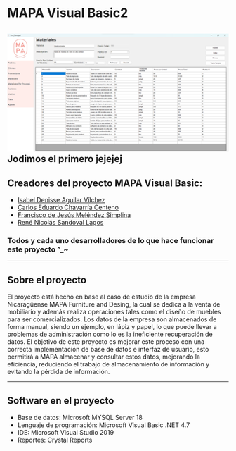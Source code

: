 # MAPA Visual Basic2

![MAPA_Materiales](https://github.com/EdCenten0/Imgs/blob/master/MAPA%20Visual%20Studio/MAPA%20MATERIALES.png)
 Jodimos el primero jejejej
---
## Creadores del proyecto MAPA Visual Basic:
- [Isabel Denisse Aguilar Vílchez](https://github.com/denisseaguilar "Isabel Denisse Aguilar Vilchez")
- [Carlos Eduardo Chavarría Centeno](https://github.com/EdCenten0 "Carlos Eduardo Chavarria Centeno")
- [Francisco de Jesús Meléndez Simplina](https://github.com/FranciscoMelen10 "Francisco de Jesús Meléndez Simplina")
- [René Nicolás Sandoval Lagos](https://github.com/Rene-Sandoval "René Nicolás Sandoval Lagos")

### Todos y cada uno desarrolladores de lo que hace funcionar este proyecto ^_~
----
## Sobre el proyecto

El proyecto está hecho en base al caso de estudio de la empresa Nicaragüense MAPA Furniture and Desing, la cual se dedica a la venta de mobiliario y además realiza operaciones tales como el diseño de muebles para ser comercializados. Los datos de la empresa son almacenados de forma manual, siendo un ejemplo, en lápiz y papel, lo que puede llevar a problemas de administración como lo es la ineficiente recuperación de datos. El objetivo de este proyecto es mejorar este proceso con una correcta implementación de base de datos e interfaz de usuario, esto permitirá a MAPA almacenar y consultar estos datos, mejorando la eficiencia, reduciendo el trabajo de almacenamiento de información y evitando la pérdida de información.

----
## Software en el proyecto
- Base de datos: Microsoft MYSQL Server 18
- Lenguaje de programación: Microsoft Visual Basic .NET 4.7
- IDE: Microsoft Visual Studio 2019
- Reportes: Crystal Reports






